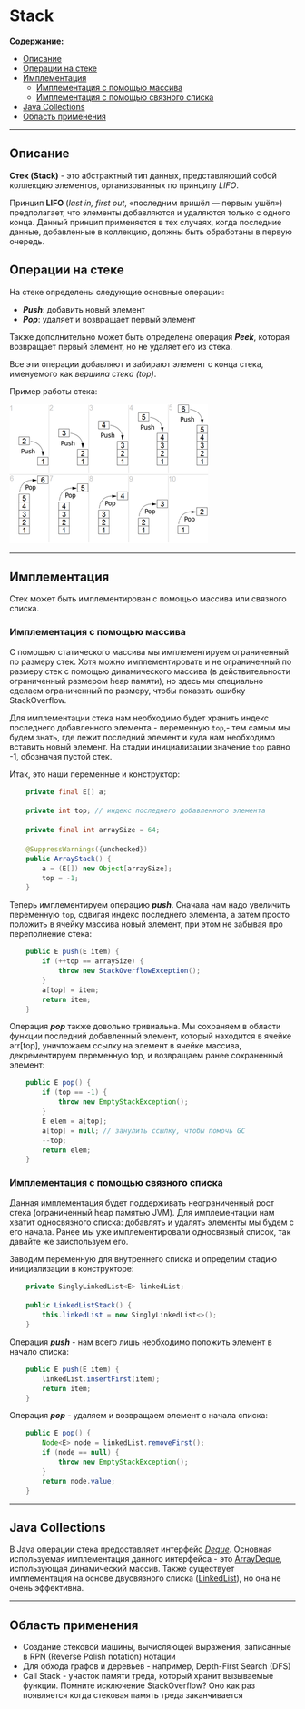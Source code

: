 # Stack

**Содержание:**
- [Описание](#описание)
- [Операции на стеке](#операции-на-стеке)
- [Имплементация](#имплементация)
    - [Имплементация с помощью массива](#имплементация-с-помощью-массива)
    - [Имплементация с помощью связного списка](#имплементация-с-помощью-связного-списка)
- [Java Collections](#java-collections)
- [Область применения](#область-применения)

---

## Описание

**Стек (Stack)** - это абстрактный тип данных, представляющий собой коллекцию элементов, организованных по принципу *LIFO*.

Принцип **LIFO** (*last in, first out*, «последним пришёл — первым ушёл») предполагает, что элементы добавляются и удаляются только с одного конца. Данный принцип применяется в тех случаях, когда последние данные, добавленные в коллекцию, должны быть обработаны в первую очередь.

## Операции на стеке

На стеке определены следующие основные операции:

- ***Push***: добавить новый элемент
- ***Pop***: удаляет и возвращает первый элемент

Также дополнительно может быть определена операция ***Peek***, которая возвращает первый элемент, но не удаляет его из стека.

Все эти операции добавляют и забирают элемент с конца стека, именуемого как *вершина стека (top)*.

Пример работы стека:

![LIFO Stack](../../assets/lifo_stack.png)

---

## Имплементация

Стек может быть имплементирован с помощью массива или связного списка.

### Имплементация с помощью массива

С помощью статического массива мы имплементируем ограниченный по размеру стек. Хотя можно имплементировать и не ограниченный по размеру стек с помощью динамического массива (в действительности ограниченный размером heap памяти), но здесь мы специально сделаем ограниченный по размеру, чтобы показать ошибку StackOverflow.

Для имплементации стека нам необходимо будет хранить индекс последнего добавленного элемента - переменную `top`,- тем самым мы будем знать, где лежит последний элемент и куда нам необходимо вставить новый элемент. На стадии инициализации значение `top` равно -1, обозначая пустой стек.

Итак, это наши переменные и конструктор:

```java
    private final E[] a;

    private int top; // индекс последнего добавленного элемента

    private final int arraySize = 64;

    @SuppressWarnings({unchecked})
    public ArrayStack() {
        a = (E[]) new Object[arraySize];
        top = -1;
    }
```

Теперь имплементируем операцию ***push***. Сначала нам надо увеличить переменную `top`, сдвигая индекс последнего элемента, а затем просто положить в ячейку массива новый элемент, при этом не забывая про переполнение стека:

```java
    public E push(E item) {
        if (++top == arraySize) {
            throw new StackOverflowException();
        }
        a[top] = item;
        return item;
    }
```

Операция ***pop*** также довольно тривиальна. Мы сохраняем в области функции последний добавленный элемент, который находится в ячейке arr[top], уничтожаем ссылку на элемент в ячейке массива, декрементируем переменную top, и возвращаем ранее сохраненный элемент:

```java
    public E pop() {
        if (top == -1) {
            throw new EmptyStackException();
        }
        E elem = a[top];
        a[top] = null; // занулить ссылку, чтобы помочь GC
        --top;
        return elem;
    }
```

### Имплементация с помощью связного списка

Данная имплементация будет поддерживать неограниченный рост стека (ограниченный heap памятью JVM). Для имплементации нам хватит односвязного списка: добавлять и удалять элементы мы будем с его начала. Ранее мы уже имплементировали односвязный список, так давайте же заиспользуем его.

Заводим переменную для внутреннего списка и определим стадию инициализации в конструкторе:

```java
    private SinglyLinkedList<E> linkedList;

    public LinkedListStack() {
        this.linkedList = new SinglyLinkedList<>();
    }
```

Операция ***push*** - нам всего лишь необходимо положить элемент в начало списка:

```java
    public E push(E item) {
        linkedList.insertFirst(item);
        return item;
    }
```

Операция ***pop*** - удаляем и возвращаем элемент с начала списка:

```java
    public E pop() {
        Node<E> node = linkedList.removeFirst();
        if (node == null) {
            throw new EmptyStackException();
        }
        return node.value;
    }
```

---

## Java Collections

В Java операции стека предоставляет интерфейс *[Deque](https://docs.oracle.com/javase/8/docs/api/java/util/Deque.html)*.
Основная используемая имплементация данного интерфейса - это [ArrayDeque](https://docs.oracle.com/javase/8/docs/api/java/util/ArrayDeque.html), использующая динамический массив. Также существует имплементация на основе двусвязного списка ([LinkedList](https://docs.oracle.com/javase/8/docs/api/java/util/LinkedList.html)), но она не очень эффективна.

---

## Область применения

- Создание стековой машины, вычисляющей выражения, записанные в RPN (Reverse Polish notation) нотации
- Для обхода графов и деревьев - например, Depth-First Search (DFS)
- Call Stack - участок памяти треда, который хранит вызываемые функции. Помните исключение StackOverflow? Оно как раз появляется когда стековая память треда заканчивается

